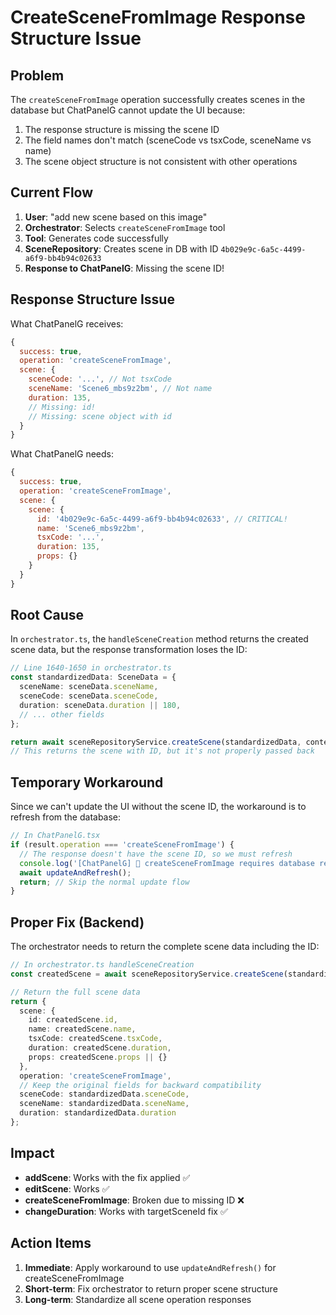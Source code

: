 # CreateSceneFromImage Response Structure Issue

## Problem

The `createSceneFromImage` operation successfully creates scenes in the database but ChatPanelG cannot update the UI because:

1. The response structure is missing the scene ID
2. The field names don't match (sceneCode vs tsxCode, sceneName vs name)
3. The scene object structure is not consistent with other operations

## Current Flow

1. **User**: "add new scene based on this image"
2. **Orchestrator**: Selects `createSceneFromImage` tool
3. **Tool**: Generates code successfully
4. **SceneRepository**: Creates scene in DB with ID `4b029e9c-6a5c-4499-a6f9-bb4b94c02633`
5. **Response to ChatPanelG**: Missing the scene ID!

## Response Structure Issue

What ChatPanelG receives:
```javascript
{
  success: true,
  operation: 'createSceneFromImage',
  scene: {
    sceneCode: '...', // Not tsxCode
    sceneName: 'Scene6_mbs9z2bm', // Not name
    duration: 135,
    // Missing: id!
    // Missing: scene object with id
  }
}
```

What ChatPanelG needs:
```javascript
{
  success: true,
  operation: 'createSceneFromImage',
  scene: {
    scene: {
      id: '4b029e9c-6a5c-4499-a6f9-bb4b94c02633', // CRITICAL!
      name: 'Scene6_mbs9z2bm',
      tsxCode: '...',
      duration: 135,
      props: {}
    }
  }
}
```

## Root Cause

In `orchestrator.ts`, the `handleSceneCreation` method returns the created scene data, but the response transformation loses the ID:

```typescript
// Line 1640-1650 in orchestrator.ts
const standardizedData: SceneData = {
  sceneName: sceneData.sceneName,
  sceneCode: sceneData.sceneCode,
  duration: sceneData.duration || 180,
  // ... other fields
};

return await sceneRepositoryService.createScene(standardizedData, context, modelUsage);
// This returns the scene with ID, but it's not properly passed back
```

## Temporary Workaround

Since we can't update the UI without the scene ID, the workaround is to refresh from the database:

```typescript
// In ChatPanelG.tsx
if (result.operation === 'createSceneFromImage') {
  // The response doesn't have the scene ID, so we must refresh
  console.log('[ChatPanelG] 🔄 createSceneFromImage requires database refresh');
  await updateAndRefresh();
  return; // Skip the normal update flow
}
```

## Proper Fix (Backend)

The orchestrator needs to return the complete scene data including the ID:

```typescript
// In orchestrator.ts handleSceneCreation
const createdScene = await sceneRepositoryService.createScene(standardizedData, context, modelUsage);

// Return the full scene data
return {
  scene: {
    id: createdScene.id,
    name: createdScene.name,
    tsxCode: createdScene.tsxCode,
    duration: createdScene.duration,
    props: createdScene.props || {}
  },
  operation: 'createSceneFromImage',
  // Keep the original fields for backward compatibility
  sceneCode: standardizedData.sceneCode,
  sceneName: standardizedData.sceneName,
  duration: standardizedData.duration
};
```

## Impact

- **addScene**: Works with the fix applied ✅
- **editScene**: Works ✅
- **createSceneFromImage**: Broken due to missing ID ❌
- **changeDuration**: Works with targetSceneId fix ✅

## Action Items

1. **Immediate**: Apply workaround to use `updateAndRefresh()` for createSceneFromImage
2. **Short-term**: Fix orchestrator to return proper scene structure
3. **Long-term**: Standardize all scene operation responses